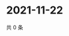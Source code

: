 # 2021-11-22

共 0 条

<!-- BEGIN WEIBO -->
<!-- 最后更新时间 Mon Nov 22 2021 14:11:07 GMT+0800 (China Standard Time) -->

<!-- END WEIBO -->
